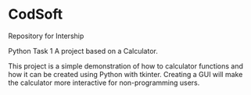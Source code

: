 # CodSoft
Repository for Intership

Python Task 1
A project based on a Calculator.

This project is a simple demonstration of how to calculator functions and how it can be created
using Python with tkinter.
Creating a GUI will make the calculator more interactive for non-programming users.
